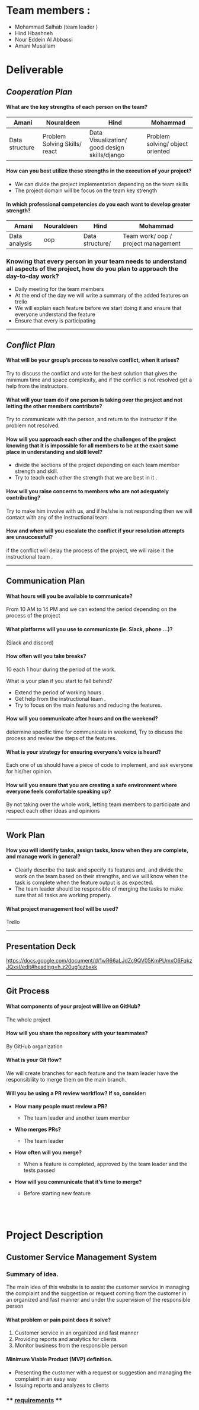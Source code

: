 # Team members :
- Mohammad Salhab (team leader )
- Hind Hbashneh
- Nour Eddein Al Abbassi
- Amani Musallam




# Deliverable

## *Cooperation Plan*

#### **What are the key strengths of each person on the team?**

| Amani | Nouraldeen | Hind | Mohammad | 
| --- | --- | --- | ---|
| Data structure  | Problem Solving Skills/ react  | Data Visualization/ good design skills/django   | Problem solving/ object oriented |

#### **How can you best utilize these strengths in the execution of your project?**

- We can divide the project implementation depending on the team skills
- The project domain will be focus on the team key strength 


#### **In which professional competencies do you each want to develop greater strength?**
| Amani | Nouraldeen | Hind | Mohammad | 
| --- | --- | --- | ---|
| Data analysis | oop  | Data structure/ | Team work/ oop / project management|

### **Knowing that every person in your team needs to understand all aspects of the project, how do you plan to approach the day-to-day work?**
- Daily meeting for the team members 
- At the end of the day we will write a summary of the added features on trello
- We will explain each feature before we start doing it and ensure that everyone understand the feature
- Ensure that every is participating
---

## *Conflict Plan*

#### **What will be your group’s process to resolve conflict, when it arises?**
Try to discuss the conflict and vote for the best solution that gives the minimum time and space complexity, and if the conflict is not resolved get a help from the instructors.


#### **What will your team do if one person is taking over the project and not letting the other members contribute?**
Try to communicate with the person, and return to the instructor if the problem not resolved. 


#### **How will you approach each other and the challenges of the project knowing that it is impossible for all members to be at the exact same place in understanding and skill level?** 
- divide the sections of the project depending on each team member strength and skill. 
- Try to teach each other the strength that we are best in it .



#### **How will you raise concerns to members who are not adequately contributing?**
Try to make him involve with us, and if he/she is not responding then we will contact with any of the instructional team. 

#### **How and when will you escalate the conflict if your resolution attempts are unsuccessful?**
 
if the conflict will delay the process of the project, we will raise it the instructional team .

--- 
## Communication Plan

#### **What hours will you be available to communicate?**
From 10 AM to 14 PM and we can extend the period depending on the process of the project

#### **What platforms will you use to communicate (ie. Slack, phone …)?**
(Slack and discord)

#### **How often will you take breaks?**
10 each 1 hour during the period of the work.

What is your plan if you start to fall behind?
- Extend the period of working hours .
- Get help from the instructional team .
- Try to focus on the main features and reducing the features.


#### **How will you communicate after hours and on the weekend?**
determine specific time for communicate in weekend, Try to discuss the process and review the steps of the features. 

#### **What is your strategy for ensuring everyone’s voice is heard?**
Each one of us should have a piece of code to implement, and ask everyone for his/her opinion.
#### **How will you ensure that you are creating a safe environment where everyone feels comfortable speaking up?**

By not taking over the whole work, letting team members to participate  and respect each other ideas and opinions

---
## Work Plan


#### **How you will identify tasks, assign tasks, know when they are complete, and manage work in general?**

- Clearly describe the task and specify its features and, and divide the work on the team based on their strengths, and we will know when the task is complete when the feature output is as expected.
- The team leader should be responsible of merging the tasks to make sure that all tasks are working properly. 

#### **What project management tool will be used?**

Trello 

---
## Presentation Deck

https://docs.google.com/document/d/1wR66aLJdZc9QV05KmPUmxO6FqkzJQxsI/edit#heading=h.z20ug1ezbxkk

---
## Git Process

#### **What components of your project will live on GitHub?**
The whole project 

#### **How will you share the repository with your teammates?**
By GitHub organization 

#### **What is your Git flow?**
We will create branches for each feature and the team leader have the responsibility to merge them on the main branch.

#### **Will you be using a PR review workflow? If so, consider:**

  - **How many people must review a PR?**

    - The team leader and another team member 

  - **Who merges PRs?**

    - The team leader 

  - **How often will you merge?**
  
    - When a feature is completed, approved by the team leader and the tests passed 

  - **How will you communicate that it’s time to merge?**

    - Before starting new feature 


</br>
</br>


# Project Description
## Customer Service Management System

### **Summary of idea.**

The main idea of this website is to assist the customer service in managing the complaint and the suggestion or request coming from the customer in an organized and fast manner and under the supervision of the responsible person

#### **What problem or pain point does it solve?**
  1. Customer service in an organized and fast manner
  2. Providing reports and analytics for clients
  3. Monitor business from the responsible person
#### **Minimum Viable Product (MVP) definition.**

- Presenting the customer with a request or suggestion and managing the complaint in an easy way
- Issuing reports and analyzes to clients

 
### ** [requirements](https://github.com/Canteen-Management-System/CRMS-front-end/blob/main/requirements.md) **
